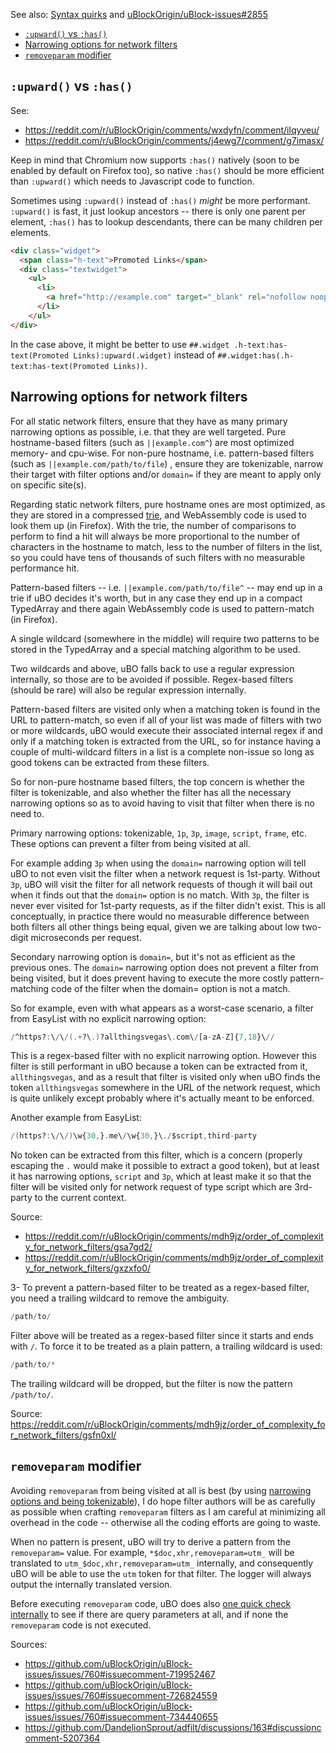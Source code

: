 See also: [Syntax quirks](./Syntax-quirks) and [uBlockOrigin/uBlock-issues#2855](https://github.com/uBlockOrigin/uBlock-issues/discussions/2855#discussioncomment-7231291)

- [`:upward()` vs `:has()`](#upward-vs-has)
- [Narrowing options for network filters](#narrowing-options-for-network-filters)
- [`removeparam` modifier](#removeparam-modifier)

## `:upward()` vs `:has()`

See:
- https://reddit.com/r/uBlockOrigin/comments/wxdyfn/comment/ilqyveu/
- https://reddit.com/r/uBlockOrigin/comments/j4ewg7/comment/g7imasx/

Keep in mind that Chromium now supports `:has()` natively (soon to be enabled by default on Firefox too), so native `:has()` should be more efficient than `:upward()` which needs to Javascript code to function.

Sometimes using `:upward()` instead of `:has()` _might_ be more performant. `:upward()` is fast, it just lookup ancestors -- there is only one parent per element, `:has()` has to lookup descendants, there can be many children per elements.

```html
<div class="widget">
  <span class="h-text">Promoted Links</span>
  <div class="textwidget">
    <ul>
      <li>
        <a href="http://example.com" target="_blank" rel="nofollow noopener">Ad Link</a>
      </li>
    </ul>
</div>
```
In the case above, it might be better to use `##.widget .h-text:has-text(Promoted Links):upward(.widget)` instead of `##.widget:has(.h-text:has-text(Promoted Links))`.

## Narrowing options for network filters
For all static network filters, ensure that they have as many primary narrowing options as possible, i.e. that they are well targeted. Pure hostname-based filters (such as `||example.com^`) are most optimized memory- and cpu-wise. For non-pure hostname, i.e. pattern-based filters (such as `||example.com/path/to/file`) , ensure they are tokenizable, narrow their target with filter options and/or `domain=` if they are meant to apply only on specific site(s).

Regarding static network filters, pure hostname ones are most optimized, as they are stored in a compressed [trie](https://en.wikipedia.org/wiki/Trie), and WebAssembly code is used to look them up (in Firefox). With the trie, the number of comparisons to perform to find a hit will always be more proportional to the number of characters in the hostname to match, less to the number of filters in the list, so you could have tens of thousands of such filters with no measurable performance hit.

Pattern-based filters -- i.e. `||example.com/path/to/file^` -- may end up in a trie if uBO decides it's worth, but in any case they end up in a compact TypedArray and there again WebAssembly code is used to pattern-match (in Firefox).

A single wildcard (somewhere in the middle) will require two patterns to be stored in the TypedArray and a special matching algorithm to be used.

Two wildcards and above, uBO falls back to use a regular expression internally, so those are to be avoided if possible. Regex-based filters (should be rare) will also be regular expression internally.

Pattern-based filters are visited only when a matching token is found in the URL to pattern-match, so even if all of your list was made of filters with two or more wildcards, uBO would execute their associated internal regex if and only if a matching token is extracted from the URL, so for instance having a couple of multi-wildcard filters in a list is a complete non-issue so long as good tokens can be extracted from these filters.

So for non-pure hostname based filters, the top concern is whether the filter is tokenizable, and also whether the filter has all the necessary narrowing options so as to avoid having to visit that filter when there is no need to.

Primary narrowing options: tokenizable, `1p`, `3p`, `image`, `script`, `frame`, etc. These options can prevent a filter from being visited at all.

For example adding `3p` when using the `domain=` narrowing option will tell uBO to not even visit the filter when a network request is 1st-party. Without `3p`, uBO will visit the filter for all network requests of though it will bail out when it finds out that the `domain=` option is no match. With `3p`, the filter is never ever visited for 1st-party requests, as if the filter didn't exist. This is all conceptually, in practice there would no measurable difference between both filters all other things being equal, given we are talking about low two-digit microseconds per request.

Secondary narrowing option is `domain=`, but it's not as efficient as the previous ones. The `domain=` narrowing option does not prevent a filter from being visited, but it does prevent having to execute the more costly pattern-matching code of the filter when the domain= option is not a match.

So for example, even with what appears as a worst-case scenario, a filter from EasyList with no explicit narrowing option:

```adb
/^https?:\/\/(.+?\.)?allthingsvegas\.com\/[a-zA-Z]{7,18}\//
```

This is a regex-based filter with no explicit narrowing option. However this filter is still performant in uBO because a token can be extracted from it, `allthingsvegas`, and as a result that filter is visited only when uBO finds the token `allthingsvegas` somewhere in the URL of the network request, which is quite unlikely except probably where it's actually meant to be enforced.

Another example from EasyList:

```adb
/(https?:\/\/)\w{30,}.me\/\w{30,}\./$script,third-party
```

No token can be extracted from this filter, which is a concern (properly escaping the `.` would make it possible to extract a good token), but at least it has narrowing options, `script` and `3p`, which at least make it so that the filter will be visited only for network request of type script which are 3rd-party to the current context.

Source: 
- https://reddit.com/r/uBlockOrigin/comments/mdh9jz/order_of_complexity_for_network_filters/gsa7gd2/
- https://reddit.com/r/uBlockOrigin/comments/mdh9jz/order_of_complexity_for_network_filters/gxzxfo0/

3- To prevent a pattern-based filter to be treated as a regex-based filter, you need a trailing wildcard to remove the ambiguity.

```adb
/path/to/
```
Filter above will be treated as a regex-based filter since it starts and ends with `/`. To force it to be treated as a plain pattern, a trailing wildcard is used:
```adb
/path/to/*
```

The trailing wildcard will be dropped, but the filter is now the pattern `/path/to/`.

Source: https://reddit.com/r/uBlockOrigin/comments/mdh9jz/order_of_complexity_for_network_filters/gsfn0xl/

## `removeparam` modifier
Avoiding `removeparam` from being visited at all is best (by using [narrowing options and being tokenizable](#narrowing-options)), I do hope filter authors will be as carefully as possible when crafting `removeparam` filters as I am careful at minimizing all overhead in the code -- otherwise all the coding efforts are going to waste. 

When no pattern is present, uBO will try to derive a pattern from the `removeparam=` value. 
For example, `*$doc,xhr,removeparam=utm_` will be translated to `utm_$doc,xhr,removeparam=utm_` internally, and consequently uBO will be able to use the `utm` token for that filter. The logger will always output the internally translated version.

Before executing `removeparam` code, uBO does also [one quick check internally](https://github.com/gorhill/uBlock/blob/1.47.4/src/js/pagestore.js#L883) to see if there are query parameters at all, and if none the `removeparam` code is not executed.

Sources:
- https://github.com/uBlockOrigin/uBlock-issues/issues/760#issuecomment-719952467
- https://github.com/uBlockOrigin/uBlock-issues/issues/760#issuecomment-726824559
- https://github.com/uBlockOrigin/uBlock-issues/issues/760#issuecomment-734440655
- https://github.com/DandelionSprout/adfilt/discussions/163#discussioncomment-5207364